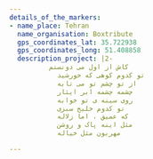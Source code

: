 ```yaml
---
details_of_the_markers:
- name_place: Tehran
  name_organisation: Boxtribute
  gps_coordinates_lat: 35.722938
  gps_coordinates_long: 51.408858
  description_project: |2-
          کاش از اول می دونستم
            تو کدوم کوهی که خورشید
            از تو چشم تو می تابه
            چشمه چشمه ابر ایثار
            روی سینه ی تو خوابه
            تو کدوم خلیج سبزی
            که عمیق ، اما زلاله
            مثل اینه پاک و روشن
            مهربون مثل خیاله

---
```

